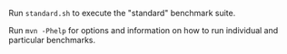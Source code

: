 
Run `standard.sh` to execute the "standard" benchmark suite.

Run `mvn -Phelp` for options and information on how to run individual and
particular benchmarks.

